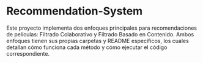 # Recommendation-System

Este proyecto implementa dos enfoques principales para recomendaciones de películas: Filtrado Colaborativo y Filtrado Basado en Contenido. Ambos enfoques tienen sus propias carpetas y README específicos, los cuales detallan cómo funciona cada método y cómo ejecutar el código correspondiente.
